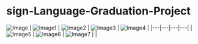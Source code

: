 # sign-Language-Graduation-Project
![Image](https://github.com/user-attachments/assets/bb3ae6ad-6659-4032-8ad8-e383c0bcc334)
| ![Image1](https://github.com/user-attachments/assets/aec88e5b-b760-484a-90e8-fd14f6ea5e63) | ![Image2](https://github.com/user-attachments/assets/3369a541-f44d-4d25-977f-e581d43bb9a5) | ![Image3](https://github.com/user-attachments/assets/1677e575-dfc1-4fe0-bc50-fa731a6ae836) | ![Image4](https://github.com/user-attachments/assets/dd89355a-f49c-4311-9853-a0763229cc30) |
|---|---|---|---|
| ![Image5](https://github.com/user-attachments/assets/24233aa7-8147-4544-b620-664485c48176) | ![Image6](https://github.com/user-attachments/assets/d0a714c0-c4c9-4fd7-a3e9-fbf2d5ba0b2a) | ![Image7](https://github.com/user-attachments/assets/7ca9a2f0-8319-49b6-ab25-0e6f24c19464) |   |

